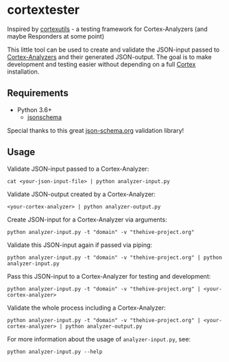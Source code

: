 # cortextester

Inspired by [cortexutils](https://github.com/TheHive-Project/cortexutils) - a testing framework for Cortex-Analyzers (and maybe Responders at some point)

This little tool can be used to create and validate the JSON-input passed to [Cortex-Analyzers](https://github.com/TheHive-Project/Cortex-Analyzers/) and their generated JSON-output. The goal is to make development and testing easier without depending on a full [Cortex](https://github.com/TheHive-Project/CortexDocs) installation.

## Requirements

* Python 3.6+
    * [jsonschema](https://github.com/Julian/jsonschema)

Special thanks to this great [json-schema.org](https://json-schema.org/) validation library!

## Usage

Validate JSON-input passed to a Cortex-Analyzer:
```
cat <your-json-input-file> | python analyzer-input.py
```

Validate JSON-output created by a Cortex-Analyzer:
```
<your-cortex-analyzer> | python analyzer-output.py
```

Create JSON-input for a Cortex-Analyzer via arguments:
```
python analyzer-input.py -t "domain" -v "thehive-project.org"
```

Validate this JSON-input again if passed via piping:
```
python analyzer-input.py -t "domain" -v "thehive-project.org" | python analyzer-input.py
```

Pass this JSON-input to a Cortex-Analyzer for testing and development:
```
python analyzer-input.py -t "domain" -v "thehive-project.org" | <your-cortex-analyzer>
```

Validate the whole process including a Cortex-Analyzer:
```
python analyzer-input.py -t "domain" -v "thehive-project.org" | <your-cortex-analyzer> | python analyzer-output.py
```

For more information about the usage of `analyzer-input.py`, see:
```
python analyzer-input.py --help
```
